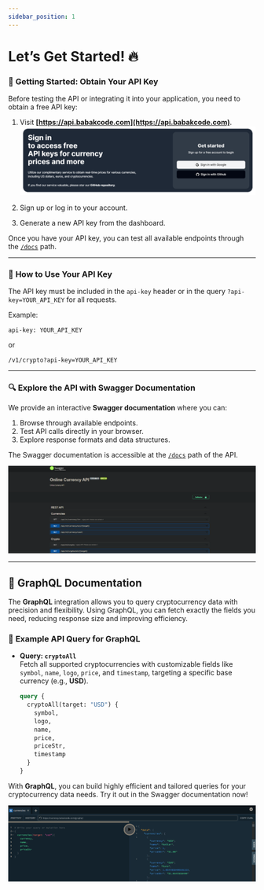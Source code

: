 ```yaml
---
sidebar_position: 1
---
```


# Let’s Get Started! 🔥

### 🔑 **Getting Started: Obtain Your API Key**
Before testing the API or integrating it into your application, you need to obtain a free API key:
1. Visit **[https://api.babakcode.com](https://api.babakcode.com)**.
    ![api BabakCode com](./img/api-babakcode-com-01.png)

2. Sign up or log in to your account.
3. Generate a new API key from the dashboard.

Once you have your API key, you can test all available endpoints through the  [`/docs`](https://currency.babakcode.com/docs) path.

---

### 🌟 **How to Use Your API Key**
The API key must be included in the `api-key` header or in the query `?api-key=YOUR_API_KEY` for all requests. 

Example:

```http
api-key: YOUR_API_KEY
```

or 
```http
/v1/crypto?api-key=YOUR_API_KEY
```

---

### 🔍 **Explore the API with Swagger Documentation**

We provide an interactive **Swagger documentation** where you can:
1. Browse through available endpoints.
2. Test API calls directly in your browser.
3. Explore response formats and data structures.

The Swagger documentation is accessible at the [`/docs`](https://currency.babakcode.com/docs) path of the API.

![Online Currency API Swagger](./img/swagger.png)

---

## 🔗 **GraphQL Documentation**

The **GraphQL** integration allows you to query cryptocurrency data with precision and flexibility. 
Using GraphQL, you can fetch exactly the fields you need, reducing response size and improving efficiency.

### 📘 **Example API Query for GraphQL**

- **Query: `cryptoAll`**  
  Fetch all supported cryptocurrencies with customizable fields like `symbol`, `name`, `logo`, `price`, and `timestamp`, targeting a specific base currency (e.g., **USD**).

  ```graphql
  query {  
    cryptoAll(target: "USD") {  
      symbol,  
      logo,  
      name,  
      price,  
      priceStr,  
      timestamp  
    }  
  }
  ```

With **GraphQL**, you can build highly efficient and tailored queries for your cryptocurrency data needs. Try it out in the Swagger documentation now!

![Online Currency API Swagger](./img/graphql.png)